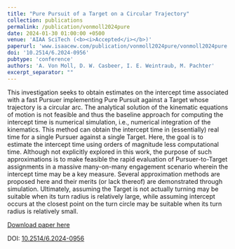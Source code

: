 ```yaml
---
title: "Pure Pursuit of a Target on a Circular Trajectory"
collection: publications
permalink: /publication/vonmoll2024pure
date: 2024-01-30 01:00:00 +0500
venue: 'AIAA SciTech (<b><i>Accepted</i></b>)'
paperurl: 'www.isaacew.com/publication/vonmoll2024pure/vonmoll2024pure.pdf'
doi: '10.2514/6.2024-0956'
pubtype: 'conference'
authors: 'A. Von Moll, D. W. Casbeer, I. E. Weintraub, M. Pachter'
excerpt_separator: ""
---
```

This investigation seeks to obtain estimates on the intercept time associated with a fast Pursuer implementing Pure Pursuit against a Target whose trajectory is a circular arc. The analytical solution of the kinematic equations of motion is not feasible and thus the baseline approach for computing the intercept time is numerical simulation, i.e., numerical integration of the kinematics. This method can obtain the intercept time in (essentially) real time for a single Pursuer against a single Target. Here, the goal is to estimate the intercept time using orders of magnitude less computational time. Although not explicitly explored in this work, the purpose of such approximations is to make feasible the rapid evaluation of Pursuer-to-Target assignments in a massive many-on-many engagement scenario wherein the intercept time may be a key measure. Several approximation methods are proposed here and their merits (or lack thereof) are demonstrated through simulation. Ultimately, assuming the Target is not actually turning may be suitable when its turn radius is relatively large, while assuming intercept occurs at the closest point on the turn circle may be suitable when its turn radius is relatively small.

[Download paper here](www.isaacew.com/publication/vonmoll2024pure/vonmoll2024pure.pdf)

DOI: [10.2514/6.2024-0956](https://doi.org/10.2514/6.2024-0956)